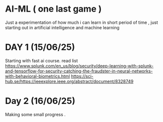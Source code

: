 # AI-ML ( one last game )
Just a experimentation of how much i can learn in short period of time , just starting out in artificial intelligence and machine learning 

# DAY 1 (15/06/25) 
Starting with fast ai course. 
read list 
https://www.splunk.com/en_us/blog/security/deep-learning-with-splunk-and-tensorflow-for-security-catching-the-fraudster-in-neural-networks-with-behavioral-biometrics.html
https://sci-hub.se/https://ieeexplore.ieee.org/abstract/document/8328749

# Day 2 (16/06/25)
Making some small progress .
